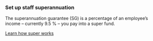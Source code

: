 ### Set up staff superannuation

The superannuation guarantee (SG) is a percentage of an employee’s income &ndash; currently 9.5 % &ndash; you pay into a super fund.

[Learn how super works](#)
